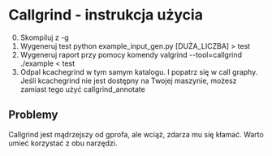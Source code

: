 Callgrind - instrukcja użycia
=========================

0. Skompiluj z -g
1. Wygeneruj test
		python example_input_gen.py [DUŻA_LICZBA] > test
2. Wygeneruj raport przy pomocy komendy
		valgrind --tool=callgrind ./example < test
3. Odpal kcachegrind w tym samym katalogu. I popatrz się w call graphy.
	 Jeśli kcachegrind nie jest dostępny na Twojej maszynie, możesz zamiast tego użyć callgrind_annotate

Problemy
--------
Callgrind jest mądrzejszy od gprofa, ale wciąż, zdarza mu się kłamać. Warto umieć korzystać z obu narzędzi.
